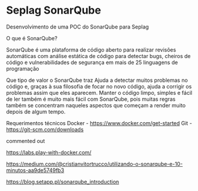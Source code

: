 # Seplag SonarQube

Desenvolvimento de uma POC do SonarQube para Seplag

<!-- 027a3ae7d8fc2747608ffe85c4bac2e3fb6fa34f -->

O que é SonarQube?

SonarQube é uma plataforma de código aberto para realizar revisões automáticas com análise estática de código para detectar bugs, cheiros de código e vulnerabilidades de segurança em mais de 25 linguagens de programação

 
Que tipo de valor o SonarQube traz
Ajuda a detectar muitos problemas no código e, graças à sua filosofia de focar no novo código, ajuda a corrigir os problemas assim que eles aparecem.
Manter o código limpo, simples e fácil de ler também é muito mais fácil com SonarQube, pois muitas regras também se concentram naqueles aspectos que começam a render muito depois de algum tempo.


Requerimentos técnicos
Docker - https://www.docker.com/get-started
Git - https://git-scm.com/downloads


commented out



https://labs.play-with-docker.com/



https://medium.com/@cristianvitortrucco/utilizando-o-sonarqube-e-10-minutos-aa9de5749fb3

https://blog.setapp.pl/sonarqube_introduction